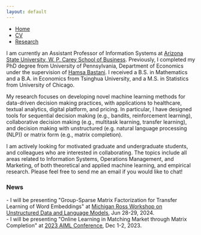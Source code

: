 ```yaml
---
layout: default
---
```


<ul class='menu'>
<li><a href="./">Home</a></li>
<li><a href="./CV.pdf">CV</a></li>
<li><a href="./research.html">Research</a></li>
</ul>

<p>I am currently an Assistant Professor of Information Systems at <a href="https://wpcarey.asu.edu/">Arizona State University, W. P. Carey School of Business</a>. Previously, I completed my PhD degree from University of Pennsylvania, Department of Economics under the supervision of <a href="https://hamsabastani.github.io"> Hamsa Bastani</a>. I received a B.S. in Mathematics and a B.A. in Economics from Tsinghua University, and a M.S. in Statistics from University of Chicago. </p>

<p>My research focuses on developing novel machine learning methods for data-driven decision making practices, with applications to healthcare, textual analytics, digital platform, and pricing. In particular, I have designed tools for sequential decision making (e.g., bandits, reinforcement learning), collaborative decision making (e.g., multitask learning, transfer learning), and decision making with unstructured (e.g. natural language processing (NLP)) or matrix form (e.g., matrix completion). </p>

<p>
I am actively looking for motivated graduate and undergraduate students, and colleagues who are interested in collaborating. The topics include all areas related to Information Systems, Operations Management, and Marketing, of both theoretical and applied machine learning, and empirical research. Please feel free to send me an email if you would like to chat! 
</p>

<h3>News</h3>
<p>
- I will be presenting "Group-Sparse Matrix Factorization for Transfer Learning of Word Embeddings" at <a href="https://www.bus.umich.edu/Conferences/UDLM/Schedule.aspx">Michigan Ross Workshop on Unstructured Data and Language Models</a>, Jun 28-29, 2024.<br>
- I will be presenting "Online Learning in Matching Market through Matrix Completion" at <a href="https://www.fox.temple.edu/faculty-research/institutes-centers/global-institute-artificial-intelligence-business-analytics/conferences/2023-conference-artificial-intelligence-machine-learning-business-analytics">2023 AIML Conference</a>, Dec 1-2, 2023.
</p>